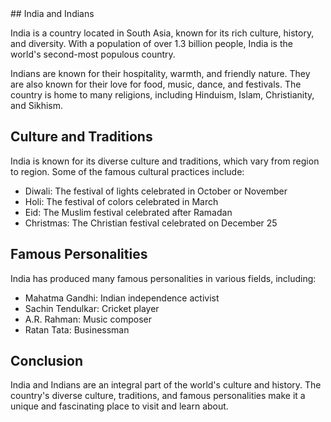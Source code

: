 <html>
<head>
## India and Indians
</head>

  
<body>
  <p>
India is a country located in South Asia, known for its rich culture, history, and diversity. With a population of over 1.3 billion people, India is the world's second-most populous country.
  </p>

Indians are known for their hospitality, warmth, and friendly nature. They are also known for their love for food, music, dance, and festivals. The country is home to many religions, including Hinduism, Islam, Christianity, and Sikhism.

## Culture and Traditions

India is known for its diverse culture and traditions, which vary from region to region. Some of the famous cultural practices include:

- Diwali: The festival of lights celebrated in October or November
- Holi: The festival of colors celebrated in March
- Eid: The Muslim festival celebrated after Ramadan
- Christmas: The Christian festival celebrated on December 25

## Famous Personalities

India has produced many famous personalities in various fields, including:

- Mahatma Gandhi: Indian independence activist
- Sachin Tendulkar: Cricket player
- A.R. Rahman: Music composer
- Ratan Tata: Businessman

## Conclusion

India and Indians are an integral part of the world's culture and history. The country's diverse culture, traditions, and famous personalities make it a unique and fascinating place to visit and learn about.
</body>
</html>
